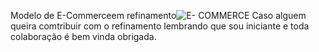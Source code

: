 Modelo de E-Commerceem refinamento![E- COMMERCE](https://github.com/user-attachments/assets/4390503e-4439-4601-b541-c58405fd977e)
 Caso alguem queira comtribuir com o refinamento lembrando que sou iniciante e toda colaboração é bem vinda obrigada.
